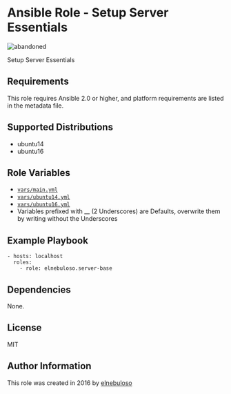 # Ansible Role - Setup Server Essentials

![abandoned](https://img.shields.io/badge/project-abandoned-red)

Setup Server Essentials

## Requirements

This role requires Ansible 2.0 or higher, and platform requirements are listed in the metadata file.

## Supported Distributions

- ubuntu14
- ubuntu16

## Role Variables

- [`vars/main.yml`](https://github.com/elnebuloso/ansible-role-server-base/blob/master/vars/main.yml)
- [`vars/ubuntu14.yml`](https://github.com/elnebuloso/ansible-role-server-base/blob/master/vars/ubuntu14.yml)
- [`vars/ubuntu16.yml`](https://github.com/elnebuloso/ansible-role-server-base/blob/master/vars/ubuntu16.yml)
- Variables prefixed with __ (2 Underscores) are Defaults, overwrite them by writing without the Underscores

## Example Playbook

```
- hosts: localhost
  roles:
    - role: elnebuloso.server-base
```

## Dependencies

None.

##  License

MIT

##  Author Information

This role was created in 2016 by [elnebuloso](https://github.com/elnebuloso/)